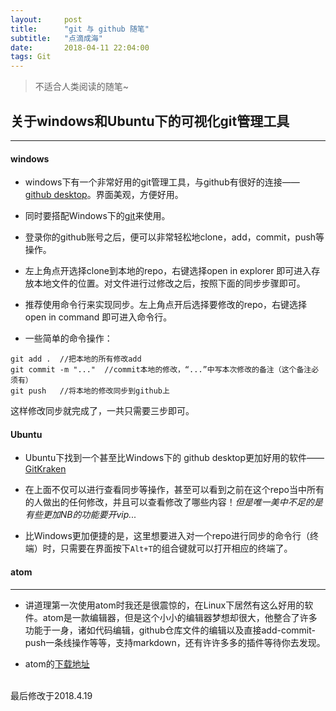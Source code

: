 ```yaml
---
layout:     post
title:      "git 与 github 随笔"
subtitle:   "点滴成海"
date:       2018-04-11 22:04:00
tags: Git
---
```

> 不适合人类阅读的随笔~

## 关于windows和Ubuntu下的可视化git管理工具
---

#### windows
- windows下有一个非常好用的git管理工具，与github有很好的连接——[github desktop](https://desktop.github.com/)。界面美观，方便好用。

- 同时要搭配Windows下的[git](https://git-scm.com/download/win)来使用。

- 登录你的github账号之后，便可以非常轻松地clone，add，commit，push等操作。

- 左上角点开选择clone到本地的repo，右键选择open in explorer 即可进入存放本地文件的位置。对文件进行过修改之后，按照下面的同步步骤即可。

- 推荐使用命令行来实现同步。左上角点开后选择要修改的repo，右键选择 open in command 即可进入命令行。

- 一些简单的命令操作：
```
git add .  //把本地的所有修改add
git commit -m "..."  //commit本地的修改，“...”中写本次修改的备注（这个备注必须有）
git push   //将本地的修改同步到github上
```
这样修改同步就完成了，一共只需要三步即可。

#### Ubuntu

- Ubuntu下找到一个甚至比Windows下的 github desktop更加好用的软件——[GitKraken](https://www.gitkraken.com/)

- 在上面不仅可以进行查看同步等操作，甚至可以看到之前在这个repo当中所有的人做出的任何修改，并且可以查看修改了哪些内容！*但是唯一美中不足的是有些更加NB的功能要开vip...*

- 比Windows更加便捷的是，这里想要进入对一个repo进行同步的命令行（终端）时，只需要在界面按下`Alt+T`的组合键就可以打开相应的终端了。

#### atom
---
- 讲道理第一次使用atom时我还是很震惊的，在Linux下居然有这么好用的软件。atom是一款编辑器，但是这个小小的编辑器梦想却很大，他整合了许多功能于一身，诸如代码编辑，github仓库文件的编辑以及直接add-commit-push一条线操作等等，支持markdown，还有许许多多的插件等待你去发现。

- atom的[下载地址](https://atom.io/)

<br>
最后修改于2018.4.19
